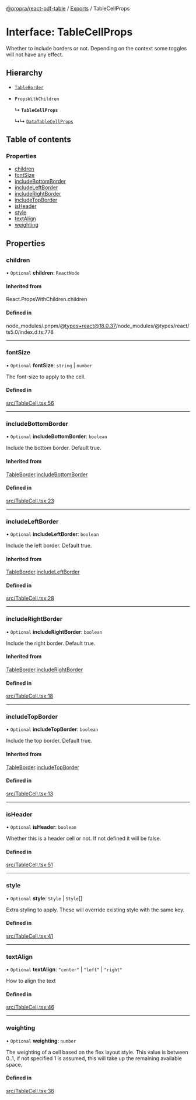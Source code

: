 [@propra/react-pdf-table](../README.md) / [Exports](../modules.md) / TableCellProps

# Interface: TableCellProps

Whether to include borders or not.
Depending on the context some toggles will not have any effect.

## Hierarchy

- [`TableBorder`](TableBorder.md)

- `PropsWithChildren`

  ↳ **`TableCellProps`**

  ↳↳ [`DataTableCellProps`](DataTableCellProps.md)

## Table of contents

### Properties

- [children](TableCellProps.md#children)
- [fontSize](TableCellProps.md#fontsize)
- [includeBottomBorder](TableCellProps.md#includebottomborder)
- [includeLeftBorder](TableCellProps.md#includeleftborder)
- [includeRightBorder](TableCellProps.md#includerightborder)
- [includeTopBorder](TableCellProps.md#includetopborder)
- [isHeader](TableCellProps.md#isheader)
- [style](TableCellProps.md#style)
- [textAlign](TableCellProps.md#textalign)
- [weighting](TableCellProps.md#weighting)

## Properties

### children

• `Optional` **children**: `ReactNode`

#### Inherited from

React.PropsWithChildren.children

#### Defined in

node_modules/.pnpm/@types+react@18.0.37/node_modules/@types/react/ts5.0/index.d.ts:778

___

### fontSize

• `Optional` **fontSize**: `string` \| `number`

The font-size to apply to the cell.

#### Defined in

[src/TableCell.tsx:56](https://github.com/propra-tech/react-pdf-table/blob/f4d2620/src/TableCell.tsx#L56)

___

### includeBottomBorder

• `Optional` **includeBottomBorder**: `boolean`

Include the bottom border. Default true.

#### Inherited from

[TableBorder](TableBorder.md).[includeBottomBorder](TableBorder.md#includebottomborder)

#### Defined in

[src/TableCell.tsx:23](https://github.com/propra-tech/react-pdf-table/blob/f4d2620/src/TableCell.tsx#L23)

___

### includeLeftBorder

• `Optional` **includeLeftBorder**: `boolean`

Include the left border. Default true.

#### Inherited from

[TableBorder](TableBorder.md).[includeLeftBorder](TableBorder.md#includeleftborder)

#### Defined in

[src/TableCell.tsx:28](https://github.com/propra-tech/react-pdf-table/blob/f4d2620/src/TableCell.tsx#L28)

___

### includeRightBorder

• `Optional` **includeRightBorder**: `boolean`

Include the right border. Default true.

#### Inherited from

[TableBorder](TableBorder.md).[includeRightBorder](TableBorder.md#includerightborder)

#### Defined in

[src/TableCell.tsx:18](https://github.com/propra-tech/react-pdf-table/blob/f4d2620/src/TableCell.tsx#L18)

___

### includeTopBorder

• `Optional` **includeTopBorder**: `boolean`

Include the top border. Default true.

#### Inherited from

[TableBorder](TableBorder.md).[includeTopBorder](TableBorder.md#includetopborder)

#### Defined in

[src/TableCell.tsx:13](https://github.com/propra-tech/react-pdf-table/blob/f4d2620/src/TableCell.tsx#L13)

___

### isHeader

• `Optional` **isHeader**: `boolean`

Whether this is a header cell or not. If not defined it will be false.

#### Defined in

[src/TableCell.tsx:51](https://github.com/propra-tech/react-pdf-table/blob/f4d2620/src/TableCell.tsx#L51)

___

### style

• `Optional` **style**: `Style` \| `Style`[]

Extra styling to apply. These will override existing style with the same key.

#### Defined in

[src/TableCell.tsx:41](https://github.com/propra-tech/react-pdf-table/blob/f4d2620/src/TableCell.tsx#L41)

___

### textAlign

• `Optional` **textAlign**: ``"center"`` \| ``"left"`` \| ``"right"``

How to align the text

#### Defined in

[src/TableCell.tsx:46](https://github.com/propra-tech/react-pdf-table/blob/f4d2620/src/TableCell.tsx#L46)

___

### weighting

• `Optional` **weighting**: `number`

The weighting of a cell based on the flex layout style.
This value is between 0..1, if not specified 1 is assumed, this will take up the remaining available space.

#### Defined in

[src/TableCell.tsx:36](https://github.com/propra-tech/react-pdf-table/blob/f4d2620/src/TableCell.tsx#L36)
